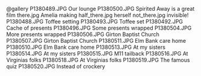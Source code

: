 @gallery
P1380489.JPG		Our lounge
P1380500.JPG		Spirited Away is a great film
there.jpg		Amelia making
half_there.jpg		herself
not_there.jpg		invisible!
P1380488.JPG		Toffee setting
P1380493.JPG		Toffee set
P1380492.JPG		Cache of presents
P1380496.JPG		Some presents wrapped
P1380504.JPG		More presents wrapped
P1380506.JPG		Girton Baptist Church
P1380507.JPG		Girton Baptist Church
P1380511.JPG		Elm Bank care home
P1380510.JPG		Elm Bank care home
P1380513.JPG		At my sisters
P1380514.JPG		At my sisters
P1380515.JPG		M11 tailback
P1380516.JPG		At Virginias folks
P1380518.JPG		At Virginias folks
P1380519.JPG		The famous quiz
P1380520.JPG		Instead of crockery
